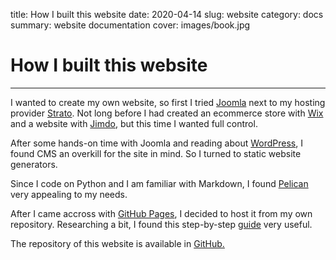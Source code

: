 title: How I built this website
date: 2020-04-14
slug: website
category: docs
summary: website documentation
cover: images/book.jpg

# How I built this website
---

I wanted to create my own website, so first I tried [Joomla](https://www.joomla.org/) next to my hosting provider [Strato](https://www.strato.com/). Not long before I had created an ecommerce store with [Wix](https://www.wix.com/) and a website with [Jimdo](www.jimdo.com), but this time I wanted full control.

After some hands-on time with Joomla and reading about [WordPress](https://wordpress.org/), I found CMS an overkill for the site in mind. So I turned to static website generators.

Since I code on Python and I am familiar with Markdown, I found [Pelican](https://blog.getpelican.com/) very appealing to my needs. 

After I came accross with [GitHub Pages](https://pages.github.com/), I decided to host it from my own repository. Researching a bit, I found this step-by-step [guide](https://pythonforundergradengineers.com/how-i-built-this-site-1.html) very useful.

The repository of this website is available in [GitHub.](https://github.com/luisveratudela/luisveratudela.github.io)